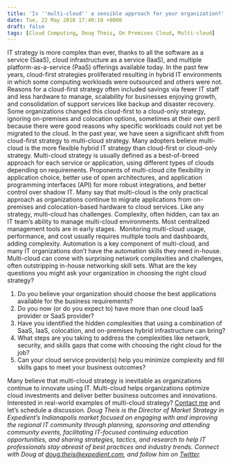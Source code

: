 ```yaml
---
title: 'Is ''multi-cloud'' a sensible approach for your organization?'
date: Tue, 22 May 2018 17:40:18 +0000
draft: false
tags: [Cloud Computing, Doug Theis, On Premises Cloud, Multi-cloud]
---
```


IT strategy is more complex than ever, thanks to all the software as a service (SaaS), cloud infrastructure as a service (IaaS), and multiple platform-as-a-service (PaaS) offerings available today. In the past few years, cloud-first strategies proliferated resulting in hybrid IT environments in which some computing workloads were outsourced and others were not. Reasons for a cloud-first strategy often included savings via fewer IT staff and less hardware to manage, scalability for businesses enjoying growth, and consolidation of support services like backup and disaster recovery. Some organizations changed this cloud-first to a cloud-only strategy, ignoring on-premises and colocation options, sometimes at their own peril because there were good reasons why specific workloads could not yet be migrated to the cloud. In the past year, we have seen a significant shift from cloud-first strategy to multi-cloud strategy. Many adopters believe multi-cloud is the more flexible hybrid IT strategy than cloud-first or cloud-only strategy. Multi-cloud strategy is usually defined as a best-of-breed approach for each service or application, using different types of clouds depending on requirements. Proponents of multi-cloud cite flexibility in application choice, better use of open architectures, and application programming interfaces (API) for more robust integrations, and better control over shadow IT. Many say that multi-cloud is the only practical approach as organizations continue to migrate applications from on-premises and colocation-based hardware to cloud services. Like any strategy, multi-cloud has challenges. Complexity, often hidden, can tax an IT team’s ability to manage multi-cloud environments. Most centralized management tools are in early stages.  Monitoring multi-cloud usage, performance, and cost usually requires multiple tools and dashboards, adding complexity. Automation is a key component of multi-cloud, and many IT organizations don’t have the automation skills they need in-house. Multi-cloud can come with surprising network complexities and challenges, often outstripping in-house networking skill sets. What are the key questions you might ask your organization in choosing the right cloud strategy?

1.  Do you believe your organization should choose the best applications available for the business requirements?
2.  Do you now (or do you expect to) have more than one cloud IaaS provider or SaaS provider?
3.  Have you identified the hidden complexities that using a combination of SaaS, IaaS, colocation, and on-premises hybrid infrastructure can bring?
4.  What steps are you taking to address the complexities like network, security, and skills gaps that come with choosing the right cloud for the job?
5.  Can your cloud service provider(s) help you minimize complexity and fill skills gaps to meet your business outcomes?

Many believe that multi-cloud strategy is inevitable as organizations continue to innovate using IT. Multi-cloud helps organizations optimize cloud investments and deliver better business outcomes and innovations. Interested in real-world examples of multi-cloud strategy? [Contact me](mailto:doug.theis@expedient.com) and let’s schedule a discussion. _Doug Theis is the Director of Market Strategy in Expedient’s Indianapolis market focused on engaging with and improving the regional IT community through planning, sponsoring and attending community events, facilitating IT-focused continuing education opportunities, and sharing strategies, tactics, and research to help IT professionals stay abreast of best practices and industry trends. Connect with Doug at [doug.theis@expedient.com](mailto:doug.theis@expedient.com), and follow him on [Twitter](https://twitter.com/dougtheis)._